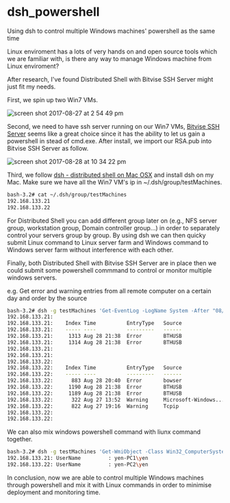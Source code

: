 # dsh_powershell
Using dsh to control multiple Windows machines' powershell as the same time

Linux enviroment has a lots of very hands on and open source tools which we are familiar with, is there any way to manage Windows machine from Linux enviroment?

After research, I've found Distributed Shell with Bitvise SSH Server might just fit my needs.

First, we spin up two Win7 VMs.

![screen shot 2017-08-27 at 2 54 49 pm](https://user-images.githubusercontent.com/5915590/29803140-88e5ae60-8c3f-11e7-9006-0ce29cb424fb.png)

Second, we need to have ssh server running on our Win7 VMs, [Bitvise SSH Server](https://www.bitvise.com/ssh-server) seems like a great choice since it has the ability to let us gain a powershell in stead of cmd.exe. After install, we import our RSA.pub into Bitvise SSH Server as follow. 

![screen shot 2017-08-28 at 10 34 22 pm](https://user-images.githubusercontent.com/5915590/29803413-3ee21fae-8c41-11e7-985c-b52afc1a2c44.png)

Third, we follow [dsh - distributed shell on Mac OSX](http://michaelmasters.blogspot.com/2009/11/dsh-distributed-shell-on-mac-osx.html) and install dsh on my Mac. Make sure we have all the Win7 VM's ip in ~/.dsh/group/testMachines. 

```bash
bash-3.2# cat ~/.dsh/group/testMachines
192.168.133.21
192.168.133.22
```

For Distributed Shell you can add different group later on (e.g., NFS server group, workstation group, Domain controller group...) in order to separately control your servers group by group. By using dsh we can then quicky submit Linux command to Linux server farm and Windows command to Windows server farm without interference with each other.

Finally, both Distributed Shell with Bitvise SSH Server are in place then we could submit some powershell commmand to control or monitor multiple windows servers.

e.g. Get error and warning entries from all remote computer on a certain day and order by the source

```bash
bash-3.2# dsh -g testMachines 'Get-EventLog -LogName System -After "08/27/2017" -Before "08/29/2017" | Where-Object {$_.EntryType -like "Error" -or $_.EntryType -like "Warning"} | Sort-Object Source '
192.168.133.21: 
192.168.133.21:    Index Time          EntryType   Source                 InstanceID Message   
192.168.133.21:    ----- ----          ---------   ------                 ---------- -------   
192.168.133.21:     1313 Aug 28 21:38  Error       BTHUSB                 3221553158 The add...
192.168.133.21:     1314 Aug 28 21:38  Error       BTHUSB                 3221553169 The loc...
192.168.133.21: 
192.168.133.21: 
192.168.133.22: 
192.168.133.22:    Index Time          EntryType   Source                 InstanceID Message   
192.168.133.22:    ----- ----          ---------   ------                 ---------- -------   
192.168.133.22:      883 Aug 28 20:40  Error       bowser                 3221233475 The mas...
192.168.133.22:     1190 Aug 28 21:38  Error       BTHUSB                 3221553169 The loc...
192.168.133.22:     1189 Aug 28 21:38  Error       BTHUSB                 3221553158 The add...
192.168.133.22:      322 Aug 27 13:52  Warning     Microsoft-Windows...          219 The des...
192.168.133.22:      822 Aug 27 19:16  Warning     Tcpip                  2147487876 TCP/IP ...
192.168.133.22: 
192.168.133.22: 

```

We can also mix windows powershell command with liunx command together.

```bash
bash-3.2# dsh -g testMachines 'Get-WmiObject -Class Win32_ComputerSystem -Property UserName -ComputerName .' | grep -i UserName
192.168.133.21: UserName         : yen-PC1\yen
192.168.133.22: UserName         : yen-PC2\yen
```

In conclusion, now we are able to control multiple Windows machines through powershell and mix it with Linux commands in order to 
minimise deployment and monitoring time.
